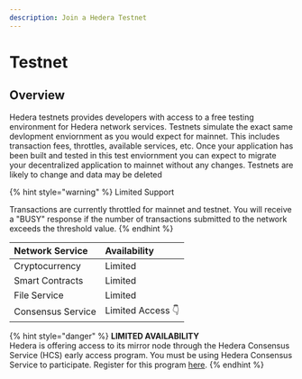 ```yaml
---
description: Join a Hedera Testnet
---
```


# Testnet

## Overview

Hedera testnets provides developers with access to a free testing environment for Hedera network services. Testnets simulate the exact same devlopment enviornment as you would expect for mainnet. This includes transaction fees, throttles, available services, etc. Once your application has been built and tested in this test enviornment you can expect to migrate your decentralized application to mainnet without any changes. Testnets are likely to change and data may be deleted

{% hint style="warning" %}
Limited Support 

Transactions are currently throttled for mainnet and testnet. You will receive a "BUSY" response if the number of transactions submitted to the network exceeds the threshold value.
{% endhint %}

| Network Service | Availability  |
| :--- | :--- |
| Cryptocurrency | Limited |
| Smart Contracts | Limited |
| File Service | Limited |
| Consensus Service | Limited Access 👇  |

{% hint style="danger" %}
**LIMITED AVAILABILITY**   
Hedera is offering access to its mirror node through the Hedera Consensus Service \(HCS\) early access program. You must be using Hedera Consensus Service to participate. Register for this program [here](https://learn.hedera.com/l/576593/2020-01-13/7z5jb).
{% endhint %}

